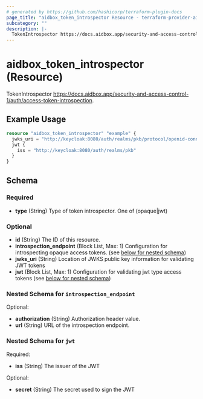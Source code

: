 ```yaml
---
# generated by https://github.com/hashicorp/terraform-plugin-docs
page_title: "aidbox_token_introspector Resource - terraform-provider-aidbox"
subcategory: ""
description: |-
  TokenIntrospector https://docs.aidbox.app/security-and-access-control-1/auth/access-token-introspection.
---
```


# aidbox_token_introspector (Resource)

TokenIntrospector https://docs.aidbox.app/security-and-access-control-1/auth/access-token-introspection.

## Example Usage

```terraform
resource "aidbox_token_introspector" "example" {
  jwks_uri = "http://keycloak:8080/auth/realms/pkb/protocol/openid-connect/certs"
  jwt {
    iss = "http://keycloak:8080/auth/realms/pkb"
  }
}
```

<!-- schema generated by tfplugindocs -->
## Schema

### Required

- **type** (String) Type of token introspector. One of (opaque|jwt)

### Optional

- **id** (String) The ID of this resource.
- **introspection_endpoint** (Block List, Max: 1) Configuration for introspecting opaque access tokens. (see [below for nested schema](#nestedblock--introspection_endpoint))
- **jwks_uri** (String) Location of JWKS public key information for validating JWT tokens
- **jwt** (Block List, Max: 1) Configuration for validating jwt type access tokens (see [below for nested schema](#nestedblock--jwt))

<a id="nestedblock--introspection_endpoint"></a>
### Nested Schema for `introspection_endpoint`

Optional:

- **authorization** (String) Authorization header value.
- **url** (String) URL of the introspection endpoint.


<a id="nestedblock--jwt"></a>
### Nested Schema for `jwt`

Required:

- **iss** (String) The issuer of the JWT

Optional:

- **secret** (String) The secret used to sign the JWT



